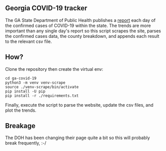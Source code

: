 ## Georgia COVID-19 tracker

The GA State Department of Public Health publishes a [report](https://dph.georgia.gov/covid-19-daily-status-report) each day of
the confirmed cases of COVID-19 within the state.  The trends are more important
than any single day's report so this script scrapes the site, parses the
confirmed cases data, the county breakdown, and appends each result to
the relevant csv file.


## How?
Clone the repository then create the virtual env:
```
cd ga-covid-19
python3 -m venv venv-scrape
source ./venv-scrape/bin/activate
pip install -U pip
pip install -r ./requirements.txt
```
Finally, execute the script to parse the website, update the csv files, and plot the trends.


## Breakage
The DOH has been changing their page quite a bit so this will probably break frequently, :-/
